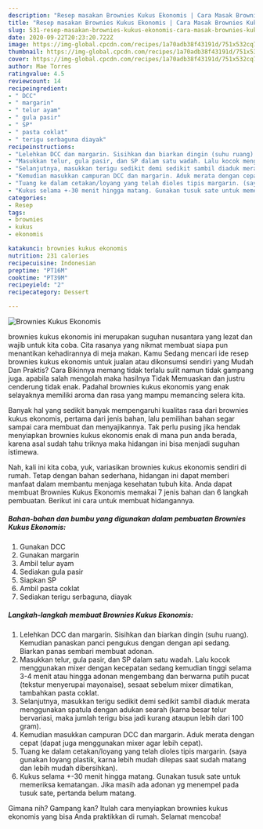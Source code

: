 ```yaml
---
description: "Resep masakan Brownies Kukus Ekonomis | Cara Masak Brownies Kukus Ekonomis Yang Enak Dan Lezat"
title: "Resep masakan Brownies Kukus Ekonomis | Cara Masak Brownies Kukus Ekonomis Yang Enak Dan Lezat"
slug: 531-resep-masakan-brownies-kukus-ekonomis-cara-masak-brownies-kukus-ekonomis-yang-enak-dan-lezat
date: 2020-09-22T20:23:20.722Z
image: https://img-global.cpcdn.com/recipes/1a70adb38f43191d/751x532cq70/brownies-kukus-ekonomis-foto-resep-utama.jpg
thumbnail: https://img-global.cpcdn.com/recipes/1a70adb38f43191d/751x532cq70/brownies-kukus-ekonomis-foto-resep-utama.jpg
cover: https://img-global.cpcdn.com/recipes/1a70adb38f43191d/751x532cq70/brownies-kukus-ekonomis-foto-resep-utama.jpg
author: Mae Torres
ratingvalue: 4.5
reviewcount: 14
recipeingredient:
- " DCC"
- " margarin"
- " telur ayam"
- " gula pasir"
- " SP"
- " pasta coklat"
- " terigu serbaguna diayak"
recipeinstructions:
- "Lelehkan DCC dan margarin. Sisihkan dan biarkan dingin (suhu ruang). Kemudian panaskan panci pengukus dengan dengan api sedang. Biarkan panas sembari membuat adonan."
- "Masukkan telur, gula pasir, dan SP dalam satu wadah. Lalu kocok menggunakan mixer dengan kecepatan sedang kemudian tinggi selama 3-4 menit atau hingga adonan mengembang dan berwarna putih pucat (tekstur menyerupai mayonaise), sesaat sebelum mixer dimatikan, tambahkan pasta coklat."
- "Selanjutnya, masukkan terigu sedikit demi sedikit sambil diaduk merata menggunakan spatula dengan adukan searah (karna besar telur bervariasi, maka jumlah terigu bisa jadi kurang ataupun lebih dari 100 gram)."
- "Kemudian masukkan campuran DCC dan margarin. Aduk merata dengan cepat (dapat juga menggunakan mixer agar lebih cepat)."
- "Tuang ke dalam cetakan/loyang yang telah dioles tipis margarin. (saya gunakan loyang plastik, karna lebih mudah dilepas saat sudah matang dan lebih mudah dibersihkan)."
- "Kukus selama +-30 menit hingga matang. Gunakan tusuk sate untuk memeriksa kematangan. Jika masih ada adonan yg menempel pada tusuk sate, pertanda belum matang."
categories:
- Resep
tags:
- brownies
- kukus
- ekonomis

katakunci: brownies kukus ekonomis 
nutrition: 231 calories
recipecuisine: Indonesian
preptime: "PT16M"
cooktime: "PT39M"
recipeyield: "2"
recipecategory: Dessert

---
```



![Brownies Kukus Ekonomis](https://img-global.cpcdn.com/recipes/1a70adb38f43191d/751x532cq70/brownies-kukus-ekonomis-foto-resep-utama.jpg)


brownies kukus ekonomis ini merupakan suguhan nusantara yang lezat dan wajib untuk kita coba. Cita rasanya yang nikmat membuat siapa pun menantikan kehadirannya di meja makan.
Kamu Sedang mencari ide resep brownies kukus ekonomis untuk jualan atau dikonsumsi sendiri yang Mudah Dan Praktis? Cara Bikinnya memang tidak terlalu sulit namun tidak gampang juga. apabila salah mengolah maka hasilnya Tidak Memuaskan dan justru cenderung tidak enak. Padahal brownies kukus ekonomis yang enak selayaknya memiliki aroma dan rasa yang mampu memancing selera kita.



Banyak hal yang sedikit banyak mempengaruhi kualitas rasa dari brownies kukus ekonomis, pertama dari jenis bahan, lalu pemilihan bahan segar sampai cara membuat dan menyajikannya. Tak perlu pusing jika hendak menyiapkan brownies kukus ekonomis enak di mana pun anda berada, karena asal sudah tahu triknya maka hidangan ini bisa menjadi suguhan istimewa.


Nah, kali ini kita coba, yuk, variasikan brownies kukus ekonomis sendiri di rumah. Tetap dengan bahan sederhana, hidangan ini dapat memberi manfaat dalam membantu menjaga kesehatan tubuh kita. Anda dapat membuat Brownies Kukus Ekonomis memakai 7 jenis bahan dan 6 langkah pembuatan. Berikut ini cara untuk membuat hidangannya.

<!--inarticleads1-->

##### Bahan-bahan dan bumbu yang digunakan dalam pembuatan Brownies Kukus Ekonomis:

1. Gunakan  DCC
1. Gunakan  margarin
1. Ambil  telur ayam
1. Sediakan  gula pasir
1. Siapkan  SP
1. Ambil  pasta coklat
1. Sediakan  terigu serbaguna, diayak




<!--inarticleads2-->

##### Langkah-langkah membuat Brownies Kukus Ekonomis:

1. Lelehkan DCC dan margarin. Sisihkan dan biarkan dingin (suhu ruang). Kemudian panaskan panci pengukus dengan dengan api sedang. Biarkan panas sembari membuat adonan.
1. Masukkan telur, gula pasir, dan SP dalam satu wadah. Lalu kocok menggunakan mixer dengan kecepatan sedang kemudian tinggi selama 3-4 menit atau hingga adonan mengembang dan berwarna putih pucat (tekstur menyerupai mayonaise), sesaat sebelum mixer dimatikan, tambahkan pasta coklat.
1. Selanjutnya, masukkan terigu sedikit demi sedikit sambil diaduk merata menggunakan spatula dengan adukan searah (karna besar telur bervariasi, maka jumlah terigu bisa jadi kurang ataupun lebih dari 100 gram).
1. Kemudian masukkan campuran DCC dan margarin. Aduk merata dengan cepat (dapat juga menggunakan mixer agar lebih cepat).
1. Tuang ke dalam cetakan/loyang yang telah dioles tipis margarin. (saya gunakan loyang plastik, karna lebih mudah dilepas saat sudah matang dan lebih mudah dibersihkan).
1. Kukus selama +-30 menit hingga matang. Gunakan tusuk sate untuk memeriksa kematangan. Jika masih ada adonan yg menempel pada tusuk sate, pertanda belum matang.




Gimana nih? Gampang kan? Itulah cara menyiapkan brownies kukus ekonomis yang bisa Anda praktikkan di rumah. Selamat mencoba!

